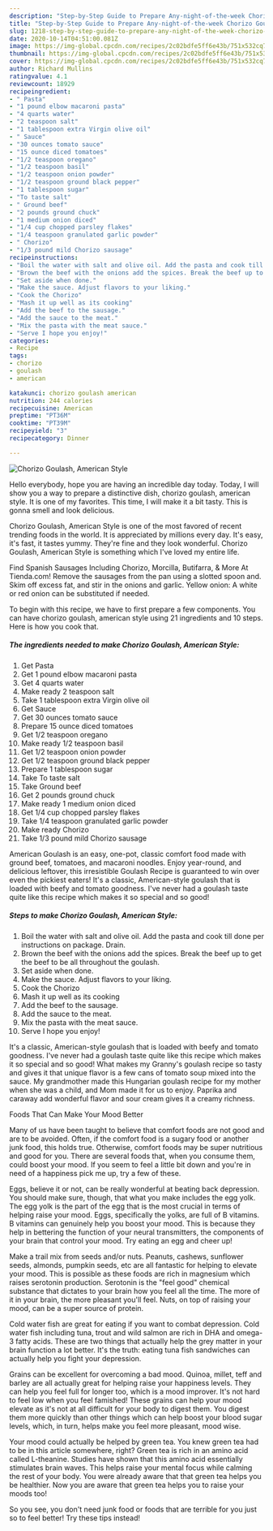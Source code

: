 ```yaml
---
description: "Step-by-Step Guide to Prepare Any-night-of-the-week Chorizo Goulash, American Style"
title: "Step-by-Step Guide to Prepare Any-night-of-the-week Chorizo Goulash, American Style"
slug: 1218-step-by-step-guide-to-prepare-any-night-of-the-week-chorizo-goulash-american-style
date: 2020-10-14T04:51:00.081Z
image: https://img-global.cpcdn.com/recipes/2c02bdfe5ff6e43b/751x532cq70/chorizo-goulash-american-style-recipe-main-photo.jpg
thumbnail: https://img-global.cpcdn.com/recipes/2c02bdfe5ff6e43b/751x532cq70/chorizo-goulash-american-style-recipe-main-photo.jpg
cover: https://img-global.cpcdn.com/recipes/2c02bdfe5ff6e43b/751x532cq70/chorizo-goulash-american-style-recipe-main-photo.jpg
author: Richard Mullins
ratingvalue: 4.1
reviewcount: 18929
recipeingredient:
- " Pasta"
- "1 pound elbow macaroni pasta"
- "4 quarts water"
- "2 teaspoon salt"
- "1 tablespoon extra Virgin olive oil"
- " Sauce"
- "30 ounces tomato sauce"
- "15 ounce diced tomatoes"
- "1/2 teaspoon oregano"
- "1/2 teaspoon basil"
- "1/2 teaspoon onion powder"
- "1/2 teaspoon ground black pepper"
- "1 tablespoon sugar"
- "To taste salt"
- " Ground beef"
- "2 pounds ground chuck"
- "1 medium onion diced"
- "1/4 cup chopped parsley flakes"
- "1/4 teaspoon granulated garlic powder"
- " Chorizo"
- "1/3 pound mild Chorizo sausage"
recipeinstructions:
- "Boil the water with salt and olive oil. Add the pasta and cook till done per instructions on package. Drain."
- "Brown the beef with the onions add the spices. Break the beef up to get the beef to be all throughout the goulash."
- "Set aside when done."
- "Make the sauce. Adjust flavors to your liking."
- "Cook the Chorizo"
- "Mash it up well as its cooking"
- "Add the beef to the sausage."
- "Add the sauce to the meat."
- "Mix the pasta with the meat sauce."
- "Serve I hope you enjoy!"
categories:
- Recipe
tags:
- chorizo
- goulash
- american

katakunci: chorizo goulash american 
nutrition: 244 calories
recipecuisine: American
preptime: "PT36M"
cooktime: "PT39M"
recipeyield: "3"
recipecategory: Dinner

---
```



![Chorizo Goulash, American Style](https://img-global.cpcdn.com/recipes/2c02bdfe5ff6e43b/751x532cq70/chorizo-goulash-american-style-recipe-main-photo.jpg)

Hello everybody, hope you are having an incredible day today. Today, I will show you a way to prepare a distinctive dish, chorizo goulash, american style. It is one of my favorites. This time, I will make it a bit tasty. This is gonna smell and look delicious.

Chorizo Goulash, American Style is one of the most favored of recent trending foods in the world. It is appreciated by millions every day. It's easy, it's fast, it tastes yummy. They're fine and they look wonderful. Chorizo Goulash, American Style is something which I've loved my entire life.

Find Spanish Sausages Including Chorizo, Morcilla, Butifarra, &amp; More At Tienda.com! Remove the sausages from the pan using a slotted spoon and. Skim off excess fat, and stir in the onions and garlic. Yellow onion: A white or red onion can be substituted if needed.


To begin with this recipe, we have to first prepare a few components. You can have chorizo goulash, american style using 21 ingredients and 10 steps. Here is how you cook that.

<!--inarticleads1-->

##### The ingredients needed to make Chorizo Goulash, American Style:

1. Get  Pasta
1. Get 1 pound elbow macaroni pasta
1. Get 4 quarts water
1. Make ready 2 teaspoon salt
1. Take 1 tablespoon extra Virgin olive oil
1. Get  Sauce
1. Get 30 ounces tomato sauce
1. Prepare 15 ounce diced tomatoes
1. Get 1/2 teaspoon oregano
1. Make ready 1/2 teaspoon basil
1. Get 1/2 teaspoon onion powder
1. Get 1/2 teaspoon ground black pepper
1. Prepare 1 tablespoon sugar
1. Take To taste salt
1. Take  Ground beef
1. Get 2 pounds ground chuck
1. Make ready 1 medium onion diced
1. Get 1/4 cup chopped parsley flakes
1. Take 1/4 teaspoon granulated garlic powder
1. Make ready  Chorizo
1. Take 1/3 pound mild Chorizo sausage


American Goulash is an easy, one-pot, classic comfort food made with ground beef, tomatoes, and macaroni noodles. Enjoy year-round, and delicious leftover, this irresistible Goulash Recipe is guaranteed to win over even the pickiest eaters! It&#39;s a classic, American-style goulash that is loaded with beefy and tomato goodness. I&#39;ve never had a goulash taste quite like this recipe which makes it so special and so good! 

<!--inarticleads2-->

##### Steps to make Chorizo Goulash, American Style:

1. Boil the water with salt and olive oil. Add the pasta and cook till done per instructions on package. Drain.
1. Brown the beef with the onions add the spices. Break the beef up to get the beef to be all throughout the goulash.
1. Set aside when done.
1. Make the sauce. Adjust flavors to your liking.
1. Cook the Chorizo
1. Mash it up well as its cooking
1. Add the beef to the sausage.
1. Add the sauce to the meat.
1. Mix the pasta with the meat sauce.
1. Serve I hope you enjoy!


It&#39;s a classic, American-style goulash that is loaded with beefy and tomato goodness. I&#39;ve never had a goulash taste quite like this recipe which makes it so special and so good! What makes my Granny&#39;s goulash recipe so tasty and gives it that unique flavor is a few cans of tomato soup mixed into the sauce. My grandmother made this Hungarian goulash recipe for my mother when she was a child, and Mom made it for us to enjoy. Paprika and caraway add wonderful flavor and sour cream gives it a creamy richness. 

Foods That Can Make Your Mood Better


Many of us have been taught to believe that comfort foods are not good and are to be avoided. Often, if the comfort food is a sugary food or another junk food, this holds true. Otherwise, comfort foods may be super nutritious and good for you. There are several foods that, when you consume them, could boost your mood. If you seem to feel a little bit down and you're in need of a happiness pick me up, try a few of these.

Eggs, believe it or not, can be really wonderful at beating back depression. You should make sure, though, that what you make includes the egg yolk. The egg yolk is the part of the egg that is the most crucial in terms of helping raise your mood. Eggs, specifically the yolks, are full of B vitamins. B vitamins can genuinely help you boost your mood. This is because they help in bettering the function of your neural transmitters, the components of your brain that control your mood. Try eating an egg and cheer up!

Make a trail mix from seeds and/or nuts. Peanuts, cashews, sunflower seeds, almonds, pumpkin seeds, etc are all fantastic for helping to elevate your mood. This is possible as these foods are rich in magnesium which raises serotonin production. Serotonin is the "feel good" chemical substance that dictates to your brain how you feel all the time. The more of it in your brain, the more pleasant you'll feel. Nuts, on top of raising your mood, can be a super source of protein.

Cold water fish are great for eating if you want to combat depression. Cold water fish including tuna, trout and wild salmon are rich in DHA and omega-3 fatty acids. These are two things that actually help the grey matter in your brain function a lot better. It's the truth: eating tuna fish sandwiches can actually help you fight your depression. 

Grains can be excellent for overcoming a bad mood. Quinoa, millet, teff and barley are all actually great for helping raise your happiness levels. They can help you feel full for longer too, which is a mood improver. It's not hard to feel low when you feel famished! These grains can help your mood elevate as it's not at all difficult for your body to digest them. You digest them more quickly than other things which can help boost your blood sugar levels, which, in turn, helps make you feel more pleasant, mood wise.

Your mood could actually be helped by green tea. You knew green tea had to be in this article somewhere, right? Green tea is rich in an amino acid called L-theanine. Studies have shown that this amino acid essentially stimulates brain waves. This helps raise your mental focus while calming the rest of your body. You were already aware that that green tea helps you be healthier. Now you are aware that green tea helps you to raise your moods too!

So you see, you don't need junk food or foods that are terrible for you just so to feel better! Try  these tips  instead!


